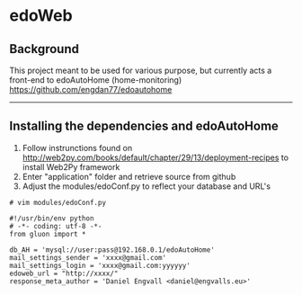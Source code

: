 edoWeb
==============


Background
--------------

This project meant to be used for various purpose, but currently acts a front-end to edoAutoHome (home-monitoring)
https://github.com/engdan77/edoautohome


----------------------
Installing the dependencies and edoAutoHome
----------------------

1) Follow instrunctions found on http://web2py.com/books/default/chapter/29/13/deployment-recipes to install Web2Py framework
2) Enter "application" folder and retrieve source from github
3) Adjust the modules/edoConf.py to reflect your database and URL's


```
# vim modules/edoConf.py

#!/usr/bin/env python
# -*- coding: utf-8 -*-
from gluon import *

db_AH = 'mysql://user:pass@192.168.0.1/edoAutoHome'
mail_settings_sender = 'xxxx@gmail.com'
mail_settings_login = 'xxxx@gmail.com:yyyyyy'
edoweb_url = "http://xxxx/"
response_meta_author = 'Daniel Engvall <daniel@engvalls.eu>'
```
